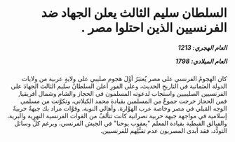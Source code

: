 <h1 dir="rtl">السلطان سليم الثالث يعلن الجهاد ضد الفرنسيين الذين احتلوا مصر .</h1>

<h5 dir="rtl">العام الهجري:  1213

العام الميلادي: 1798

</h5>

<p dir="rtl">كان الهجومُ الفرنسي على مصر يُعتبَرُ أوَّلَ هجوم صليبي على ولايةٍ عربية من ولايات الدولة العثمانية في التاريخِ الحديث، وعلى الفورِ أعلن السلطانُ سليم الثالث الجهادَ على الفرنسيين الصليبيين واستجاب لدعوته المسلمون في الحجاز والشام وشمال أفريقيا, فمن الحجاز خرجت جموعٌ من المسلمين بقيادة محمد الكيلاني، وتكوَّنت من مسلمي الوجه القبلي في مصر وخاصة عرب الهوَّارة، وأهالي النوبة، وقوَّات مراد بك جبهةٌ حربيةٌ إسلامية في مواجهة جبهة حربية نصرانية كانت تتألفُ من القوات الفرنسية النهرية والبرية، والفيالق القبطية بقيادة المعلم "يعقوب يوحنا" في الجيش الفرنسي، وبرغم كلِّ وسائل التودُّد، فقد أبدى المصريون عدم تقبُّلِهم للفرنسيين.</p></br>

